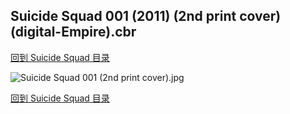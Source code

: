 ## Suicide Squad 001 (2011) (2nd print cover) (digital-Empire).cbr


[回到 Suicide Squad 目录](https://github.com/alicewish/markdown/blob/master/series/Suicide-Squad.md)


![Suicide Squad 001 (2nd print cover).jpg](https://wx1.sinaimg.cn/large/6a9fdecagy1fq3482zuepj20tu19udtf.jpg)

[回到 Suicide Squad 目录](https://github.com/alicewish/markdown/blob/master/series/Suicide-Squad.md)

